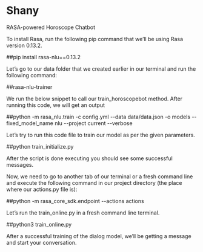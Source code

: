 # Shany
RASA-powered Horoscope Chatbot

To install Rasa, run the following pip command that we’ll be using Rasa version 0.13.2.

##pip install rasa-nlu==0.13.2

Let’s go to our data folder that we created earlier in our terminal and run the following command:

##rasa-nlu-trainer

We run the below snippet to call our train_horoscopebot method. After running this code, we will get an output

##python -m rasa_nlu.train -c config.yml --data data/data.json -o models --fixed_model_name nlu --project current --verbose

Let’s try to run this code file to train our model as per the given parameters.

##python train_initialize.py

After the script is done executing you should see some successful messages.

Now, we need to go to another tab of our terminal or a fresh command line and execute the following command in our project directory (the place where our actions.py file is):

##python -m rasa_core_sdk.endpoint --actions actions

Let’s run the train_online.py in a fresh command line terminal.

##python3 train_online.py

After a successful training of the dialog model, we’ll be getting a message and start your conversation.
